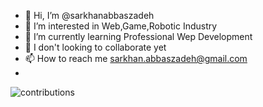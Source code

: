 - 👋 Hi, I’m @sarkhanabbaszadeh
- 👀 I’m interested in Web,Game,Robotic Industry
- 🌱 I’m currently learning Professional Wep Development
- 💞️ I don't looking to collaborate yet
- 📫 How to reach me sarkhan.abbaszadeh@gmail.com
- 
![contributions](https://user-images.githubusercontent.com/36521844/210065236-fff72a61-bb0c-4bee-a1f9-b71f655cab58.svg)
